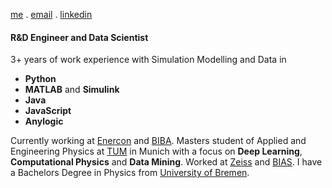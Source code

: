  <link rel="stylesheet" href="https://cdn.jsdelivr.net/gh/devicons/devicon@v2.14.0/devicon.min.css"> 

[me](https://schulze-paul.github.io) . [email](mailto:paul.schulze@outlook.de) . [linkedin](https://www.linkedin.com/in/paul-schulze)

#### R&D Engineer and Data Scientist

3+ years of work experience with Simulation Modelling and Data in
 -  <i class="devicon-python-plain"></i> **Python**
 - **MATLAB** and **Simulink**
 - **Java**
 - **JavaScript**
 - **Anylogic**


Currently working at [Enercon](https://www.enercon.de/en/home/) and [BIBA](https://www.biba.uni-bremen.de/en.html).
Masters student of Applied and Engineering Physics at [TUM](https://www.tum.de/en/) in Munich with a focus on **Deep Learning**, **Computational Physics** and **Data Mining**.
Worked at [Zeiss](https://www.zeiss.com/corporate/int/home.html) and [BIAS](https://www.bias.de/en-gb).
I have a Bachelors Degree in Physics from [University of Bremen](https://www.uni-bremen.de/en/).



<!---  main points:  

large datasets, analysis, with maths, statistics
 

Machine learning
take data, produce results, interpret that data

>
